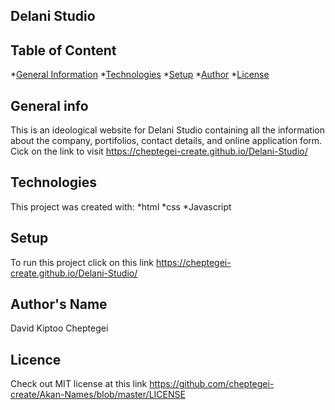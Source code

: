 ## Delani  Studio
## Table of Content
*[General Information](#general-info)
*[Technologies](#technologies)
*[Setup](#setup)
*[Author](#author)
*[License](#license)
## General info
This is an ideological website for Delani Studio containing all the information about the company, portifolios, contact details, and online application form. Cick on the link to visit https://cheptegei-create.github.io/Delani-Studio/
## Technologies
This project was created with:
*html
*css
*Javascript
## Setup
To run this project click on this link https://cheptegei-create.github.io/Delani-Studio/
## Author's Name
David Kiptoo Cheptegei
## Licence
Check out MIT license at this link https://github.com/cheptegei-create/Akan-Names/blob/master/LICENSE
